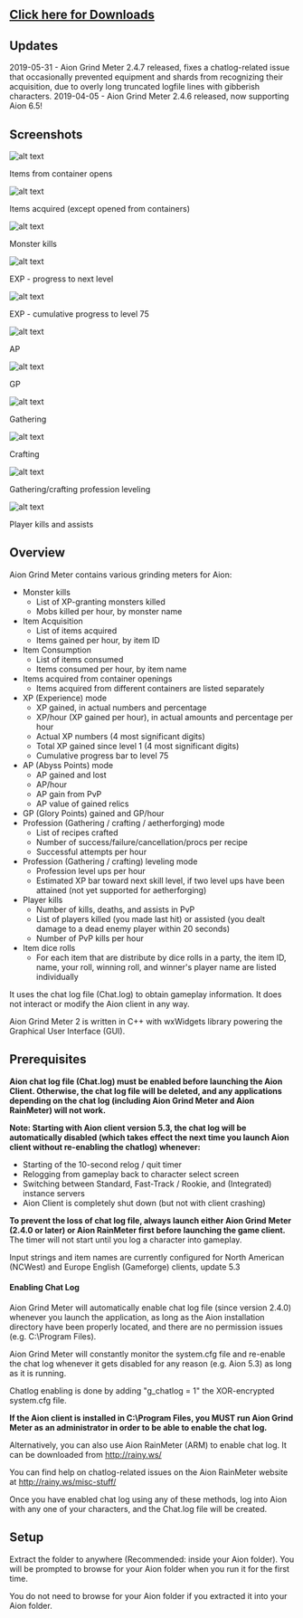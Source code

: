 ## [Click here for Downloads](https://github.com/maxperiod/aiongrindmeter2/releases)

## Updates

2019-05-31 - Aion Grind Meter 2.4.7 released, fixes a chatlog-related issue that occasionally prevented equipment and shards from recognizing their acquisition, due to overly long truncated logfile lines with gibberish characters.
2019-04-05 - Aion Grind Meter 2.4.6 released, now supporting Aion 6.5!

## Screenshots

![alt text](images/luna6.5.png "Items from container opens")

Items from container opens


![alt text](images/itemsacquired.png "Items acquired (except opened from containers)")

Items acquired (except opened from containers)


![alt text](images/mobskilled.png "Monster kills")

Monster kills


![alt text](images/expexample1.png "EXP - progress to next level")

EXP - progress to next level


![alt text](images/expexample2.png "EXP - cumulative progress to level 75")

EXP - cumulative progress to level 75


![alt text](images/apexample.png "AP")

AP


![alt text](images/gpexample.png "GP")

GP


![alt text](images/gatheringexample49.png "Gathering")

Gathering


![alt text](images/ophidanjerkin1.png "Crafting")

Crafting


![alt text](images/proflevelingexample.png "Gathering/crafting profession leveling")

Gathering/crafting profession leveling


![alt text](images/pvpexample.png "Player kills and assists")

Player kills and assists

## Overview

Aion Grind Meter contains various grinding meters for Aion: 
* Monster kills
  * List of XP-granting monsters killed
  * Mobs killed per hour, by monster name
* Item Acquisition
  * List of items acquired
  * Items gained per hour, by item ID
* Item Consumption
  * List of items consumed
  * Items consumed per hour, by item name
* Items acquired from container openings 
  * Items acquired from different containers are listed separately
* XP (Experience) mode
  * XP gained, in actual numbers and percentage
  * XP/hour (XP gained per hour), in actual amounts and percentage per hour
  * Actual XP numbers (4 most significant digits)
  * Total XP gained since level 1 (4 most significant digits)
  * Cumulative progress bar to level 75
* AP (Abyss Points) mode
  * AP gained and lost 
  * AP/hour
  * AP gain from PvP
  * AP value of gained relics
* GP (Glory Points) gained and GP/hour
* Profession (Gathering / crafting / aetherforging) mode
  * List of recipes crafted
  * Number of success/failure/cancellation/procs per recipe
  * Successful attempts per hour
* Profession (Gathering / crafting) leveling mode
  * Profession level ups per hour
  * Estimated XP bar toward next skill level, if two level ups have been attained (not yet supported for aetherforging)
* Player kills
  * Number of kills, deaths, and assists in PvP
  * List of players killed (you made last hit) or assisted (you dealt damage to a dead enemy player within 20 seconds)
  * Number of PvP kills per hour
* Item dice rolls
  * For each item that are distribute by dice rolls in a party, the item ID, name, your roll, winning roll, and winner's player name are listed individually


It uses the chat log file (Chat.log) to obtain gameplay information. It does not interact or modify the Aion client in any way.

Aion Grind Meter 2 is written in C++ with wxWidgets library powering the Graphical User Interface (GUI).



## Prerequisites

**Aion chat log file (Chat.log) must be enabled before launching the Aion Client. 
Otherwise, the chat log file will be deleted, and any applications depending on the chat log (including Aion Grind Meter and Aion RainMeter) will not work.** 

**Note: Starting with Aion client version 5.3, the chat log will be automatically disabled (which takes effect the next time you launch Aion client without re-enabling the chatlog) whenever:**
* Starting of the 10-second relog / quit timer
* Relogging from gameplay back to character select screen
* Switching between Standard, Fast-Track / Rookie, and (Integrated) instance servers
* Aion Client is completely shut down (but not with client crashing)

**To prevent the loss of chat log file, always launch either Aion Grind Meter (2.4.0 or later) or Aion RainMeter first before launching the game client.** The timer will not start until you log a character into gameplay.

Input strings and item names are currently configured for North American (NCWest) and Europe English (Gameforge) clients, update 5.3

#### Enabling Chat Log
Aion Grind Meter will automatically enable chat log file (since version 2.4.0) whenever you launch the application, as long as the Aion installation directory have been properly located, and there are no permission issues (e.g. C:\Program Files).

Aion Grind Meter will constantly monitor the system.cfg file and re-enable the chat log whenever it gets disabled for any reason (e.g. Aion 5.3) as long as it is running.

Chatlog enabling is done by adding "g_chatlog = 1" the XOR-encrypted system.cfg file.

**If the Aion client is installed in C:\Program Files, you MUST run Aion Grind Meter as an administrator in order to be able to enable the chat log.**

Alternatively, you can also use Aion RainMeter (ARM) to enable chat log. 
It can be downloaded from http://rainy.ws/

You can find help on chatlog-related issues on the Aion RainMeter website at http://rainy.ws/misc-stuff/

Once you have enabled chat log using any of these methods, log into Aion with any one of your characters, and the Chat.log file will be created.

## Setup

Extract the folder to anywhere (Recommended: inside your Aion folder). 
You will be prompted to browse for your Aion folder when you run it for the first time.

You do not need to browse for your Aion folder if you extracted it into your Aion folder.
